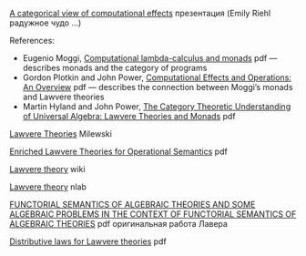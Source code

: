 
[A categorical view of computational effects](https://math.jhu.edu/~eriehl/lambda.pdf) презентация (Emily Riehl радужное чудо …)

References:
- Eugenio Moggi, [Computational lambda-calculus and monads](https://www.cs.cmu.edu/~crary/819-f09/Moggi89.pdf) pdf — describes monads and the category of programs
- Gordon Plotkin and John Power, [Computational Effects and Operations: An Overview](https://homepages.inf.ed.ac.uk/gdp/publications/Overview.pdf) pdf — describes the connection between Moggi’s monads and Lawvere theories
- Martin Hyland and John Power, [The Category Theoretic Understanding of Universal Algebra: Lawvere Theories and Monads](https://www.irif.fr/~mellies/mpri/mpri-ens/articles/hyland-power-lawvere-theories-and-monads.pdf) pdf


[Lawvere Theories](https://bartoszmilewski.com/2017/08/26/lawvere-theories/) Milewski

[Enriched Lawvere Theories for Operational Semantics](https://arxiv.org/pdf/1905.05636) pdf

[Lawvere theory](https://en.wikipedia.org/wiki/Lawvere_theory) wiki

[Lawvere theory](https://ncatlab.org/nlab/show/Lawvere+theory) nlab



[FUNCTORIAL SEMANTICS OF ALGEBRAIC THEORIES AND SOME ALGEBRAIC PROBLEMS IN THE CONTEXT OF FUNCTORIAL SEMANTICS OF ALGEBRAIC THEORIES](http://www.tac.mta.ca/tac/reprints/articles/5/tr5.pdf) pdf оригинальная работа Лавера

[Distributive laws for Lawvere theories](https://compositionality.episciences.org/13507/pdf) pdf

